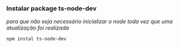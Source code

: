 ### Instalar package ts-node-dev
_para que não seja necessário inicializar o node toda vez que uma atualização foi realizada_

<code>npm instal ts-node-dev</code>

